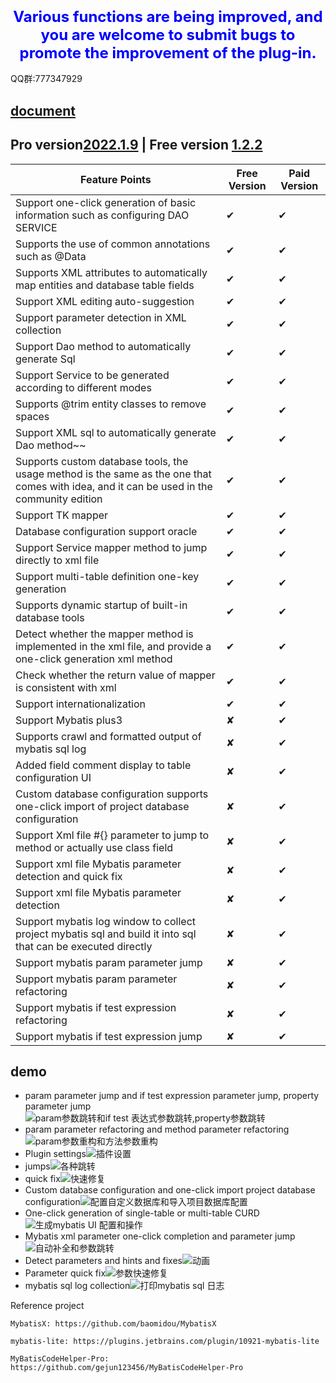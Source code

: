### <center><font color=blue size=5>Various functions are being improved, and you are welcome to submit bugs to promote the improvement of the plug-in.</font></center>
QQ群:777347929
## [document](https://zoulejiu.github.io/mybatisSmartCodeHelp)
## Pro version[2022.1.9](https://plugins.jetbrains.com/plugin/18389-mybatis-smart-code-help-pro) | Free version [1.2.2](https://plugins.jetbrains.com/plugin/16245-mybatis-smart-code-help)
Feature Points | Free Version | Paid Version
-----   | ------ | -----
Support one-click generation of basic information such as configuring DAO SERVICE | ✔ | ✔
Supports the use of common annotations such as @Data | ✔ | ✔
Supports XML attributes to automatically map entities and database table fields | ✔ | ✔
Support XML editing auto-suggestion | ✔ | ✔
Support parameter detection in XML collection | ✔ | ✔
Support Dao method to automatically generate Sql| ✔ | ✔
Support Service to be generated according to different modes | ✔ | ✔
Supports @trim entity classes to remove spaces | ✔ | ✔
Support XML sql to automatically generate Dao method~~| ✔ | ✔
Supports custom database tools, the usage method is the same as the one that comes with idea, and it can be used in the community edition| ✔ | ✔
Support TK mapper| ✔ | ✔
Database configuration support oracle| ✔ | ✔
Support Service mapper method to jump directly to xml file | ✔ | ✔
Support multi-table definition one-key generation | ✔ | ✔
Supports dynamic startup of built-in database tools | ✔ | ✔
Detect whether the mapper method is implemented in the xml file, and provide a one-click generation xml method | ✔ | ✔
Check whether the return value of mapper is consistent with xml | ✔ | ✔
Support internationalization | ✔ | ✔
Support Mybatis plus3| ✘|✔
Supports crawl and formatted output of mybatis sql log | ✘|✔
Added field comment display to table configuration UI | ✘|✔
Custom database configuration supports one-click import of project database configuration | ✘|✔
Support Xml file #{} parameter to jump to method or actually use class field| ✘|✔
Support xml file Mybatis parameter detection and quick fix | ✘|✔
Support xml file Mybatis parameter detection | ✘|✔
Support mybatis log window to collect project mybatis sql and build it into sql that can be executed directly| ✘|✔
Support mybatis param parameter jump| ✘|✔
Support mybatis param parameter refactoring| ✘|✔
Support mybatis if test expression refactoring| ✘|✔
Support mybatis if test expression jump| ✘|✔
## demo
- param parameter jump and if test expression parameter jump, property parameter jump![param参数跳转和if test 表达式参数跳转,property参数跳转](https://user-images.githubusercontent.com/31949635/160225943-b11b97dc-6a84-445d-a6b4-93e50b68dbe6.gif)
- param parameter refactoring and method parameter refactoring![param参数重构和方法参数重构](https://user-images.githubusercontent.com/31949635/160225979-6d78960a-80d4-438d-b0e8-960720adb05c.gif)
- Plugin settings![插件设置](https://user-images.githubusercontent.com/31949635/154419374-81726a9f-d411-424c-9785-aff768b761f2.gif)
- jumps![各种跳转](https://user-images.githubusercontent.com/31949635/154419392-3d6c0f04-111c-49dd-a032-ed5bb8d74d53.gif)
- quick fix![快速修复](https://user-images.githubusercontent.com/31949635/154419490-2fcdfbba-f289-4152-a790-22875fc446f5.gif)
- Custom database configuration and one-click import project database configuration![配置自定义数据库和导入项目数据库配置](https://user-images.githubusercontent.com/31949635/154419550-070db2d8-b159-4a33-8d93-fec1d2975df6.gif)
- One-click generation of single-table or multi-table CURD![生成mybatis UI 配置和操作](https://user-images.githubusercontent.com/31949635/154419631-cc87752d-128b-4bb7-8dc4-ef8ef7ac43a7.gif)
- Mybatis xml parameter one-click completion and parameter jump![自动补全和参数跳转](https://user-images.githubusercontent.com/31949635/154419688-4fe6bc14-d991-433a-9018-b7c667968785.gif)
- Detect parameters and hints and fixes![动画](https://user-images.githubusercontent.com/31949635/151687957-63e8e956-7738-49e2-a48b-1d6b29bcec18.gif)
- Parameter quick fix![参数快速修复](https://user-images.githubusercontent.com/31949635/154419332-ae875668-c780-4fb2-8522-8322bda79beb.gif)
- mybatis sql log collection![打印mybatis sql 日志](https://user-images.githubusercontent.com/31949635/154420591-984ee8a8-515f-4cda-bfc9-77d14978f1e6.gif)

Reference project

    MybatisX: https://github.com/baomidou/MybatisX
   
    mybatis-lite: https://plugins.jetbrains.com/plugin/10921-mybatis-lite
   
    MyBatisCodeHelper-Pro: https://github.com/gejun123456/MyBatisCodeHelper-Pro
